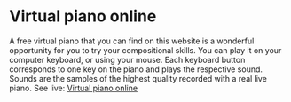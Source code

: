 # Virtual piano online
A free virtual piano that you can find on this website is a wonderful opportunity for you to try your compositional skills. You can play it on your computer keyboard, or using your mouse. Each keyboard button corresponds to one key on the piano and plays the respective sound. Sounds are the samples of the highest quality recorded with a real live piano.
See live: [Virtual piano online](http://toolster.net/online_piano)
